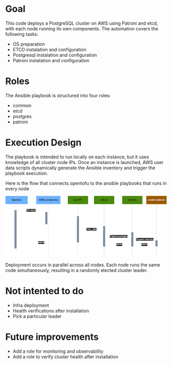 # Goal
This code deploys a PostgreSQL cluster on AWS using Patroni and etcd, with each node running its own components. The automation covers the following tasks:
  - OS preparation
  - ETCD instalation and configuration
  - Postgresql instalation and configuration
  - Patroni instalation and configuration

# Roles
The Ansible playbook is structured into four roles:
* common
* etcd
* postgres
* patroni

# Execution Design 
The playbook is intended to run locally on each instance, but it uses knowledge of all cluster node IPs. 
Once an instance is launched, AWS user data scripts dynamically generate the Ansible inventory and trigger the playbook execution.

Here is the flow that connects opentofu to the ansible playbooks that runs in every node

<p align="center">
<img src="https://github.com/carlo4002/deployement_postgres/blob/main/images/flow.png" alt="Architecture" width="600"/>
</p>

Deployment occurs in parallel across all nodes. Each node runs the same code simultaneously, resulting in a randomly elected cluster leader. 

# Not intented to do
  - Infra deployment
  - Health verifications after installation
  - Pick a particular leader

# Future improvements 
* Add a role for monitoring and observability
* Add a role to verify cluster health after installation
